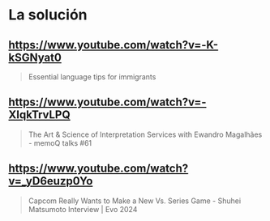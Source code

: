 # La solución

## https://www.youtube.com/watch?v=-K-kSGNyat0

> Essential language tips for immigrants

## https://www.youtube.com/watch?v=-XIqkTrvLPQ 

> The Art & Science of Interpretation Services with Ewandro Magalhães - memoQ talks #61 

## https://www.youtube.com/watch?v=_yD6euzp0Yo 

> Capcom Really Wants to Make a New Vs. Series Game - Shuhei Matsumoto Interview | Evo 2024 
